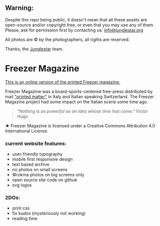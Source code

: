 ## Warning:

Despite this repo being public, it doesn't mean that all these assets are open-source and/or copyright free, or even that you may use any of them. Please, ask for permission first by contacting us: info@junglestar.org  

All photos are © by the photographers, all rights are reserved.  

Thanks, the [Junglestar](http://junglestar.org) team.


#  Freezer Magazine
[This is an online version of the printed Freezer magazine.](http://freezer.junglestar.org)

Freezer Magazine was a board-sports-centered free-press distributed by mail ["printed matter"](https://en.wikipedia.org/wiki/Printed_matter) in Italy and Italian speaking Switzerland.
The Freezer Magazine project had some impact on the Italian scene some time ago.

>_"Nothing is as powerful as an idea whose time has come."_ Victor Hugo

★ Freezer Magazine is licensed under a Creative Commons Attribution 4.0 International License.


### current website features:

- user-friendly typography
- mobile first responsive design
- text based archive
- no photos on small screens
- ©rokma photos on big screens only
- open source site code on github
- svg logos

### 2DOs:

- print css
- fix kudos (mysteriously not working)
- reading time
